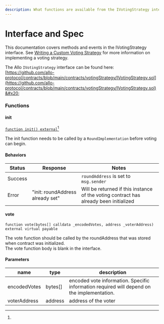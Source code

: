 ```yaml
---
description: What functions are available from the IVotingStrategy interface?
---
```


# Interface and Spec

This documentation covers methods and events in the IVotingStrategy interface. See [Writing a Custom Voting Strategy](writing-a-custom-voting-strategy.md) for more information on implementing a voting strategy.

The Allo `IVotingStrategy` interface can be found here: [https://github.com/allo-protocol/contracts/blob/main/contracts/votingStrategy/IVotingStrategy.sol](https://github.com/allo-protocol/contracts/blob/main/contracts/votingStrategy/IVotingStrategy.sol)&#x20;

### Functions

#### **init**

[`function init() external`](#user-content-fn-1)[^1]

The init function needs to be called by a `RoundImplementation` before voting can begin.

#### Behaviors&#x20;

| Status  | Response                         | Notes                                                                                 |
| ------- | -------------------------------- | ------------------------------------------------------------------------------------- |
| Success |                                  | `roundAddress` is set to `msg.sender`                                                 |
| Error   | "init: roundAddress already set" | Will be returned if this instance of the voting contract has already been initialized |

#### **vote**

`function vote(bytes[] calldata _encodedVotes, address _voterAddress) external virtual payable`

The vote function should be called by the roundAddress that was stored when contract was initialized. \
The vote function body is blank in the interface.&#x20;

#### Parameters&#x20;

| name         | type     | description                                                                                |
| ------------ | -------- | ------------------------------------------------------------------------------------------ |
| encodedVotes | bytes\[] | encoded vote information. Specific information required will depend on the implementation. |
| voterAddress | address  | address of the voter                                                                       |



[^1]: 
